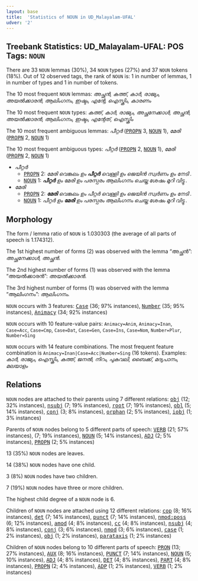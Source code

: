 ```yaml
---
layout: base
title:  'Statistics of NOUN in UD_Malayalam-UFAL'
udver: '2'
---
```


## Treebank Statistics: UD_Malayalam-UFAL: POS Tags: `NOUN`

There are 33 `NOUN` lemmas (30%), 34 `NOUN` types (27%) and 37 `NOUN` tokens (18%).
Out of 12 observed tags, the rank of `NOUN` is: 1 in number of lemmas, 1 in number of types and 1 in number of tokens.

The 10 most frequent `NOUN` lemmas: <em>അച്ഛൻ, കത്ത്, കാർ, രാജ്യം, അയൽക്കാരൻ, ആലിംഗനം, ഇഷ്ടം, എന്റേ, ഐസ്ക്രിം, കാരണം</em>

The 10 most frequent `NOUN` types:  <em>കത്ത്, കാർ, രാജ്യം, അച്ഛനേക്കാൾ, അച്ഛൻ, അയൽക്കാരൻ, ആലിംഗനം, ഇഷ്ടം, എന്റേത്, ഐസ്ക്രിം</em>

The 10 most frequent ambiguous lemmas: <em>പീറ്റർ</em> (<tt><a href="ml_ufal-pos-PROPN.html">PROPN</a></tt> 3, <tt><a href="ml_ufal-pos-NOUN.html">NOUN</a></tt> 1), <em>മേരി</em> (<tt><a href="ml_ufal-pos-PROPN.html">PROPN</a></tt> 2, <tt><a href="ml_ufal-pos-NOUN.html">NOUN</a></tt> 1)

The 10 most frequent ambiguous types:  <em>പീറ്റർ</em> (<tt><a href="ml_ufal-pos-PROPN.html">PROPN</a></tt> 2, <tt><a href="ml_ufal-pos-NOUN.html">NOUN</a></tt> 1), <em>മേരി</em> (<tt><a href="ml_ufal-pos-PROPN.html">PROPN</a></tt> 2, <tt><a href="ml_ufal-pos-NOUN.html">NOUN</a></tt> 1)


* <em>പീറ്റർ</em>
  * <tt><a href="ml_ufal-pos-PROPN.html">PROPN</a></tt> 2: <em>മേരി വെങ്കലം ഉം <b>പീറ്റർ</b> വെള്ളി ഉം ജെയിൻ സ്വർണം ഉം നേടി .</em>
  * <tt><a href="ml_ufal-pos-NOUN.html">NOUN</a></tt> 1: <em><b>പീറ്റർ</b> ഉം മേരി ഉം പരസ്പരം ആലിംഗനം ചെയ്ത ശേഷം മുറി വിട്ടു .</em>
* <em>മേരി</em>
  * <tt><a href="ml_ufal-pos-PROPN.html">PROPN</a></tt> 2: <em><b>മേരി</b> വെങ്കലം ഉം പീറ്റർ വെള്ളി ഉം ജെയിൻ സ്വർണം ഉം നേടി .</em>
  * <tt><a href="ml_ufal-pos-NOUN.html">NOUN</a></tt> 1: <em>പീറ്റർ ഉം <b>മേരി</b> ഉം പരസ്പരം ആലിംഗനം ചെയ്ത ശേഷം മുറി വിട്ടു .</em>

## Morphology

The form / lemma ratio of `NOUN` is 1.030303 (the average of all parts of speech is 1.174312).

The 1st highest number of forms (2) was observed with the lemma “അച്ഛൻ”: <em>അച്ഛനേക്കാൾ, അച്ഛൻ</em>.

The 2nd highest number of forms (1) was observed with the lemma “അയൽക്കാരൻ”: <em>അയൽക്കാരൻ</em>.

The 3rd highest number of forms (1) was observed with the lemma “ആലിംഗനം”: <em>ആലിംഗനം</em>.

`NOUN` occurs with 3 features: <tt><a href="ml_ufal-feat-Case.html">Case</a></tt> (36; 97% instances), <tt><a href="ml_ufal-feat-Number.html">Number</a></tt> (35; 95% instances), <tt><a href="ml_ufal-feat-Animacy.html">Animacy</a></tt> (34; 92% instances)

`NOUN` occurs with 10 feature-value pairs: `Animacy=Anim`, `Animacy=Inan`, `Case=Acc`, `Case=Cmp`, `Case=Dat`, `Case=Gen`, `Case=Ins`, `Case=Nom`, `Number=Plur`, `Number=Sing`

`NOUN` occurs with 14 feature combinations.
The most frequent feature combination is `Animacy=Inan|Case=Acc|Number=Sing` (16 tokens).
Examples: <em>കാർ, രാജ്യം, ഐസ്ക്രിം, കത്ത്, ജനൽ, നിറം, പുകവലി, ബൈക്ക്, മദ്യപാനം, മലയാളം</em>


## Relations

`NOUN` nodes are attached to their parents using 7 different relations: <tt><a href="ml_ufal-dep-obj.html">obj</a></tt> (12; 32% instances), <tt><a href="ml_ufal-dep-nsubj.html">nsubj</a></tt> (7; 19% instances), <tt><a href="ml_ufal-dep-root.html">root</a></tt> (7; 19% instances), <tt><a href="ml_ufal-dep-obl.html">obl</a></tt> (5; 14% instances), <tt><a href="ml_ufal-dep-conj.html">conj</a></tt> (3; 8% instances), <tt><a href="ml_ufal-dep-orphan.html">orphan</a></tt> (2; 5% instances), <tt><a href="ml_ufal-dep-iobj.html">iobj</a></tt> (1; 3% instances)

Parents of `NOUN` nodes belong to 5 different parts of speech: <tt><a href="ml_ufal-pos-VERB.html">VERB</a></tt> (21; 57% instances),  (7; 19% instances), <tt><a href="ml_ufal-pos-NOUN.html">NOUN</a></tt> (5; 14% instances), <tt><a href="ml_ufal-pos-ADJ.html">ADJ</a></tt> (2; 5% instances), <tt><a href="ml_ufal-pos-PROPN.html">PROPN</a></tt> (2; 5% instances)

13 (35%) `NOUN` nodes are leaves.

14 (38%) `NOUN` nodes have one child.

3 (8%) `NOUN` nodes have two children.

7 (19%) `NOUN` nodes have three or more children.

The highest child degree of a `NOUN` node is 6.

Children of `NOUN` nodes are attached using 12 different relations: <tt><a href="ml_ufal-dep-cop.html">cop</a></tt> (8; 16% instances), <tt><a href="ml_ufal-dep-det.html">det</a></tt> (7; 14% instances), <tt><a href="ml_ufal-dep-punct.html">punct</a></tt> (7; 14% instances), <tt><a href="ml_ufal-dep-nmod-poss.html">nmod:poss</a></tt> (6; 12% instances), <tt><a href="ml_ufal-dep-amod.html">amod</a></tt> (4; 8% instances), <tt><a href="ml_ufal-dep-cc.html">cc</a></tt> (4; 8% instances), <tt><a href="ml_ufal-dep-nsubj.html">nsubj</a></tt> (4; 8% instances), <tt><a href="ml_ufal-dep-conj.html">conj</a></tt> (3; 6% instances), <tt><a href="ml_ufal-dep-nmod.html">nmod</a></tt> (3; 6% instances), <tt><a href="ml_ufal-dep-case.html">case</a></tt> (1; 2% instances), <tt><a href="ml_ufal-dep-obj.html">obj</a></tt> (1; 2% instances), <tt><a href="ml_ufal-dep-parataxis.html">parataxis</a></tt> (1; 2% instances)

Children of `NOUN` nodes belong to 10 different parts of speech: <tt><a href="ml_ufal-pos-PRON.html">PRON</a></tt> (13; 27% instances), <tt><a href="ml_ufal-pos-AUX.html">AUX</a></tt> (8; 16% instances), <tt><a href="ml_ufal-pos-PUNCT.html">PUNCT</a></tt> (7; 14% instances), <tt><a href="ml_ufal-pos-NOUN.html">NOUN</a></tt> (5; 10% instances), <tt><a href="ml_ufal-pos-ADJ.html">ADJ</a></tt> (4; 8% instances), <tt><a href="ml_ufal-pos-DET.html">DET</a></tt> (4; 8% instances), <tt><a href="ml_ufal-pos-PART.html">PART</a></tt> (4; 8% instances), <tt><a href="ml_ufal-pos-PROPN.html">PROPN</a></tt> (2; 4% instances), <tt><a href="ml_ufal-pos-ADP.html">ADP</a></tt> (1; 2% instances), <tt><a href="ml_ufal-pos-VERB.html">VERB</a></tt> (1; 2% instances)

